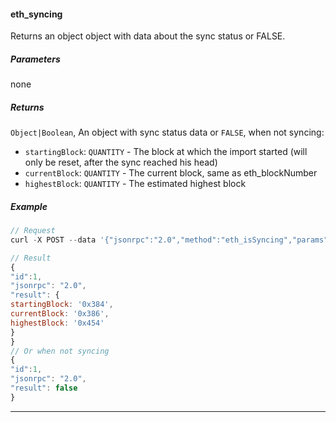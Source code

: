 
#### eth_syncing

Returns an object object with data about the sync status or FALSE.


##### Parameters
none

##### Returns

`Object|Boolean`, An object with sync status data or `FALSE`, when not syncing:
- `startingBlock`: `QUANTITY` - The block at which the import started (will only be reset, after the sync reached his head)
- `currentBlock`: `QUANTITY` - The current block, same as eth_blockNumber
- `highestBlock`: `QUANTITY` - The estimated highest block

##### Example
```js
// Request
curl -X POST --data '{"jsonrpc":"2.0","method":"eth_isSyncing","params":[],"id":1}'

// Result
{
"id":1,
"jsonrpc": "2.0",
"result": {
startingBlock: '0x384',
currentBlock: '0x386',
highestBlock: '0x454'
}
}
// Or when not syncing
{
"id":1,
"jsonrpc": "2.0",
"result": false
}
```

***
